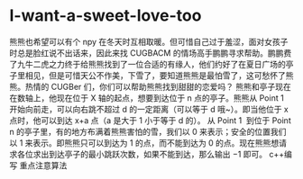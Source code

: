 # I-want-a-sweet-love-too
熊熊也希望可以有个 npy 在冬天时互相取暖。但可惜自己过于羞涩，面对女孩子时总是脸红说不出话来，因此来找 CUGBACM 的情场高手鹏鹏寻求帮助。鹏鹏费了九牛二虎之力终于给熊熊找到了一位合适的有缘人，他们约好了在夏日广场的亭子里相见，但是可惜天公不作美，下雪了，要知道熊熊是最怕雪了，这可愁怀了熊熊。热情的 CUGBer 们，你们可以帮助熊熊找到甜甜的恋爱吗？  熊熊和亭子现在在数轴上，他现在位于 X 轴的起点，想要到达位于 n 点的亭子。熊熊从 Point  1 ​   开始向前走，可以向右跳不超过 d 的一定距离（可以等于 d 哦~）。即当他位于 x 点时，他可以到达 x+a 点（a 是大于 1 小于等于 d 的）。  从 Point  1 ​   到位于 Point  n ​   的亭子里，有的地方布满着熊熊害怕的雪，我们以 0 来表示；安全的位置我们以 1 来表示。即熊熊只可以到达为 1 的点，而不能到达为 0 的点。现在熊熊想请求各位求出到达亭子的最小跳跃次数，如果不能到达，那么输出 −1 即可。
c++编写
重点注意算法
